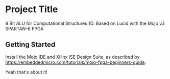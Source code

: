# Project Title

8 Bit ALU for Computational Structures 1D. Based on Lucid with the Mojo v3 SPARTAN-6 FPGA

## Getting Started

Install the Mojo IDE and Xilinx ISE Design Suite, as described by https://embeddedmicro.com/tutorials/mojo-fpga-beginners-guide.

Yeah that's about it!
